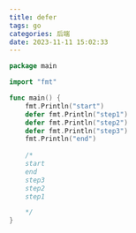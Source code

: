```yaml
---
title: defer
tags: go
categories: 后端
date: 2023-11-11 15:02:33
---
```

<meta name="referrer" content="no-referrer"/>

```go
package main

import "fmt"

func main() {
	fmt.Println("start")
	defer fmt.Println("step1")
	defer fmt.Println("step2")
	defer fmt.Println("step3")
	fmt.Println("end")
	
	/*
	start
	end
	step3
	step2
	step1

	*/
}

```

